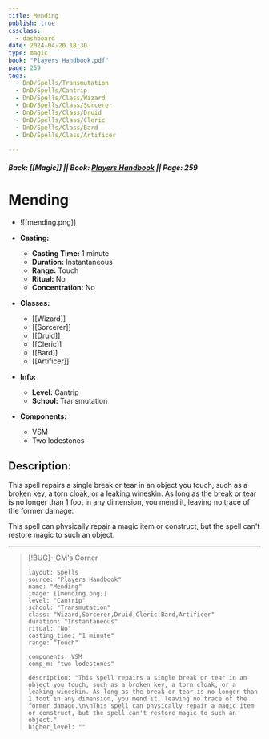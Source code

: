 ```yaml
---
title: Mending
publish: true
cssclass:
  - dashboard
date: 2024-04-20 18:30
type: magic
book: "Players Handbook.pdf"
page: 259
tags:
  - DnD/Spells/Transmutation
  - DnD/Spells/Cantrip
  - DnD/Spells/Class/Wizard
  - DnD/Spells/Class/Sorcerer
  - DnD/Spells/Class/Druid
  - DnD/Spells/Class/Cleric
  - DnD/Spells/Class/Bard
  - DnD/Spells/Class/Artificer

---
```


##### Back: [[Magic]] || Book: [Players Handbook](https://drive.google.com/drive/folders/1O5bhpYizcIT5xxAoLOuzCRht_PVS7VSG?usp=sharing) || Page: 259

# Mending
- ![[mending.png]]
- **Casting:**
    - **Casting Time:** 1 minute
    - **Duration:** Instantaneous
    - **Range:** Touch
    - **Ritual:** No
    - **Concentration:** No
- **Classes:**
    - [[Wizard]]
    - [[Sorcerer]]
    - [[Druid]]
    - [[Cleric]]
    - [[Bard]]
    - [[Artificer]]

- **Info:**
    - **Level:** Cantrip
    - **School:** Transmutation
- **Components:**
    - VSM
    - Two lodestones

## Description:
This spell repairs a single break or tear in an object you touch, such as a broken key, a torn cloak, or a leaking wineskin. As long as the break or tear is no longer than 1 foot in any dimension, you mend it, leaving no trace of the former damage.

This spell can physically repair a magic item or construct, but the spell can't restore magic to such an object.



---

> [!BUG]- GM's Corner
>
> ```statblock
> layout: Spells
> source: "Players Handbook"
> name: "Mending"
> image: [[mending.png]]
> level: "Cantrip"
> school: "Transmutation"
> class: "Wizard,Sorcerer,Druid,Cleric,Bard,Artificer"
> duration: "Instantaneous"
> ritual: "No"
> casting_time: "1 minute"
> range: "Touch"
>
> components: VSM
> comp_m: "two lodestones"
>
> description: "This spell repairs a single break or tear in an object you touch, such as a broken key, a torn cloak, or a leaking wineskin. As long as the break or tear is no longer than 1 foot in any dimension, you mend it, leaving no trace of the former damage.\n\nThis spell can physically repair a magic item or construct, but the spell can't restore magic to such an object."
> higher_level: ""
> ```
